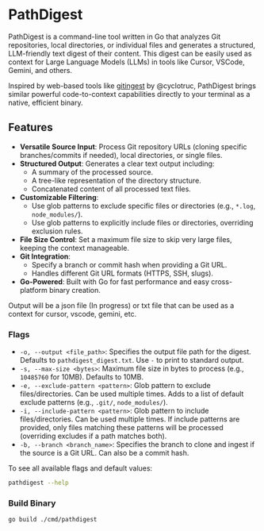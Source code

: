 # PathDigest

PathDigest is a command-line tool written in Go that analyzes Git repositories, local directories, or individual files and generates a structured, LLM-friendly text digest of their content. This digest can be easily used as context for Large Language Models (LLMs) in tools like Cursor, VSCode, Gemini, and others.

Inspired by web-based tools like [gitingest](https://github.com/cyclotruc/gitingest) by @cyclotruc, PathDigest brings similar powerful code-to-context capabilities directly to your terminal as a native, efficient binary.

## Features

*   **Versatile Source Input**: Process Git repository URLs (cloning specific branches/commits if needed), local directories, or single files.
*   **Structured Output**: Generates a clear text output including:
    *   A summary of the processed source.
    *   A tree-like representation of the directory structure.
    *   Concatenated content of all processed text files.
*   **Customizable Filtering**:
    *   Use glob patterns to exclude specific files or directories (e.g., `*.log`, `node_modules/`).
    *   Use glob patterns to explicitly include files or directories, overriding exclusion rules.
*   **File Size Control**: Set a maximum file size to skip very large files, keeping the context manageable.
*   **Git Integration**:
    *   Specify a branch or commit hash when providing a Git URL.
    *   Handles different Git URL formats (HTTPS, SSH, slugs).
*   **Go-Powered**: Built with Go for fast performance and easy cross-platform binary creation.


Output will be a json file (In progress) or txt file that can be used as a context for cursor, vscode, gemini, etc.

### Flags

*   `-o, --output <file_path>`: Specifies the output file path for the digest. Defaults to `pathdigest_digest.txt`. Use `-` to print to standard output.
*   `-s, --max-size <bytes>`: Maximum file size in bytes to process (e.g., `10485760` for 10MB). Defaults to 10MB.
*   `-e, --exclude-pattern <pattern>`: Glob pattern to exclude files/directories. Can be used multiple times. Adds to a list of default exclude patterns (e.g., `.git/`, `node_modules/`).
*   `-i, --include-pattern <pattern>`: Glob pattern to include files/directories. Can be used multiple times. If include patterns are provided, only files matching these patterns will be processed (overriding excludes if a path matches both).
*   `-b, --branch <branch_name>`: Specifies the branch to clone and ingest if the source is a Git URL. Can also be a commit hash.

To see all available flags and default values:
```bash
pathdigest --help
```

### Build Binary

```bash
go build ./cmd/pathdigest
```

